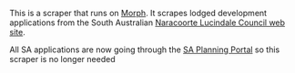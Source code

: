 This is a scraper that runs on [Morph](https://morph.io).  It scrapes lodged development applications from the South Australian [Naracoorte Lucindale Council web site](https://www.naracoortelucindale.sa.gov.au).

All SA applications are now going through the [SA Planning Portal](https://github.com/planningalerts-scrapers/saplanningportal) so this scraper is no longer needed
